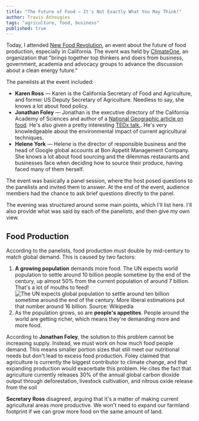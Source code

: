 ```yaml
---
title: "The Future of Food — It's Not Exactly What You May Think!"
author: Travis Athougies
tags: "agriculture, food, business"
published: true
---
```


Today, I attended [New Food Revolution](http://www.commonwealthclub.org/events/2014-11-05/new-food-revolution), an event about the future of food production, especially in California. The event was held by [ClimateOne](http://www.climate-one.org/), an organization that "brings together top thinkers and doers from business, government, academia and advocacy groups to advance the discussion about a clean energy future."

The panelists at the event included:

- **Karen Ross** &mdash; Karen is the California Secretary of Food and Agriculture, and former US Deputy Secretary of Agriculture. Needless to say, she knows a lot about food policy.
- **Jonathan Foley** &mdash; Jonathan is the executive directory of the California Academy of Sciences and author of a [National Geographic article on food](http://www.nationalgeographic.com/foodfeatures/feeding-9-billion/). He's also given a pretty interesting [TEDx talk.](http://www.ted.com/talks/jonathan_foley_the_other_inconvenient_truth?language=en). He's very knowledgeable about the environmental impact of current agricultural techniques.
- **Helene York** &mdash; Helene is the director of responsible business and the head of Google global accounts at Bon Appetit Management Company. She knows a lot about food sourcing and the dilemmas restaurants and businesses face when deciding how to source their produce, having faced many of them herself.

The event was basically a panel session, where the host posed questions to the panelists and invited them to answer. At the end of the event, audience members had the chance to ask brief questions directly to the panel.

The evening was structured around some main points, which I'll list here. I'll also provide what was said by each of the panelists, and then give my own view.

## Food Production

According to the panelists, food production must double by mid-century to match global demand. This is caused by two factors:

1. **A growing population** demands more food. The UN expects world population to settle around 10 billion people sometime by the end of the century, up almost 50% from the current population of around 7 billion. That's a lot of mouths to feed!
![The UN expects global population to settle around ten billion sometime around the end of the century. More liberal estimations put that number around 16 billion. _Source: Wikipedia_](http://upload.wikimedia.org/wikipedia/commons/thumb/5/56/World-Population-1800-2100.svg/600px-World-Population-1800-2100.svg.png)
2. As the population grows, so are **people's appetites**. People around the world are getting richer, which means they're demanding more and more food.

According to **Jonathan Foley**, the solution to this problem cannot be increasing supply. Instead, we must work on how much food people demand. This means smaller portion sizes that still meet our nutritional needs but don't lead to excess food production. Foley claimed that agriculture is currently the biggest contributor to climate change, and that expanding production would exacerbate this problem. He cites the fact that agriculture currently releases 30% of the annual global carbon dioxide output through deforestation, livestock cultivation, and nitrous oxide release from the soil

**Secretary Ross** disagreed, arguing that it's a matter of making current agricultural areas more productive. We won't need to expand our farmland footprint if we can grow more food on the same amount of land.



